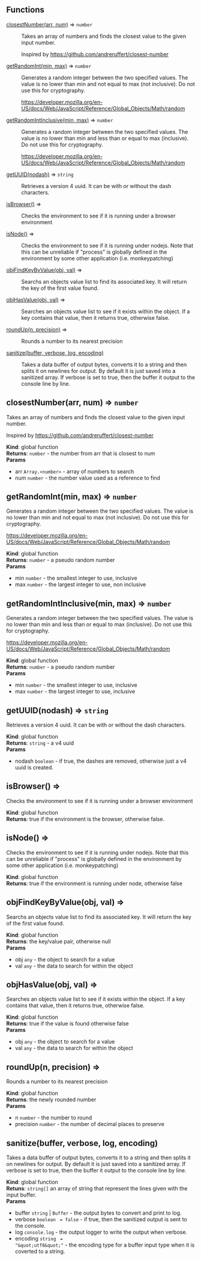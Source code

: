 ## Functions

<dl>
<dt><a href="#closestNumber">closestNumber(arr, num)</a> ⇒ <code>number</code></dt>
<dd><p>Takes an array of numbers and finds the closest value to the given
input number.</p>
<p>Inspired by <a href="https://github.com/andreruffert/closest-number">https://github.com/andreruffert/closest-number</a></p>
</dd>
<dt><a href="#getRandomInt">getRandomInt(min, max)</a> ⇒ <code>number</code></dt>
<dd><p>Generates a random integer between the two specified values.  The value is
no lower than min and not equal to max (not inclusive).  Do not use this
for cryptography.</p>
<p><a href="https://developer.mozilla.org/en-US/docs/Web/JavaScript/Reference/Global_Objects/Math/random">https://developer.mozilla.org/en-US/docs/Web/JavaScript/Reference/Global_Objects/Math/random</a></p>
</dd>
<dt><a href="#getRandomIntInclusive">getRandomIntInclusive(min, max)</a> ⇒ <code>number</code></dt>
<dd><p>Generates a random integer between the two specified values.  The value is
no lower than min and less than or equal to max (inclusive).  Do not use this
for cryptography.</p>
<p><a href="https://developer.mozilla.org/en-US/docs/Web/JavaScript/Reference/Global_Objects/Math/random">https://developer.mozilla.org/en-US/docs/Web/JavaScript/Reference/Global_Objects/Math/random</a></p>
</dd>
<dt><a href="#getUUID">getUUID(nodash)</a> ⇒ <code>string</code></dt>
<dd><p>Retrieves a version 4 uuid.  It can be with or without the dash characters.</p>
</dd>
<dt><a href="#isBrowser">isBrowser()</a> ⇒</dt>
<dd><p>Checks the environment to see if it is running under a browser environment</p>
</dd>
<dt><a href="#isNode">isNode()</a> ⇒</dt>
<dd><p>Checks the environment to see if it is running under nodejs.  Note that
this can be unreliable if &quot;process&quot; is globally defined in the
environment by some other application (i.e. monkeypatching)</p>
</dd>
<dt><a href="#objFindKeyByValue">objFindKeyByValue(obj, val)</a> ⇒</dt>
<dd><p>Searchs an objects value list to find its associated key.  It will return
the key of the first value found.</p>
</dd>
<dt><a href="#objHasValue">objHasValue(obj, val)</a> ⇒</dt>
<dd><p>Searches an objects value list to see if it exists within the object.
If a key contains that value, then it returns true, otherwise false.</p>
</dd>
<dt><a href="#roundUp">roundUp(n, precision)</a> ⇒</dt>
<dd><p>Rounds a number to its nearest precision</p>
</dd>
<dt><a href="#sanitize">sanitize(buffer, verbose, log, encoding)</a></dt>
<dd><p>Takes a data buffer of output bytes, converts it to a string and then splits
it on newlines for output.  By default it is just saved into a sanitized
array.  If verbose is set to true, then the buffer it output to the console
line by line.</p>
</dd>
</dl>

<a name="closestNumber"></a>

## closestNumber(arr, num) ⇒ <code>number</code>
Takes an array of numbers and finds the closest value to the given
input number.

Inspired by https://github.com/andreruffert/closest-number

**Kind**: global function  
**Returns**: <code>number</code> - the number from arr that is closest to num  
**Params**

- arr <code>Array.&lt;number&gt;</code> - array of numbers to search
- num <code>number</code> - the number value used as a reference to find

<a name="getRandomInt"></a>

## getRandomInt(min, max) ⇒ <code>number</code>
Generates a random integer between the two specified values.  The value is
no lower than min and not equal to max (not inclusive).  Do not use this
for cryptography.

https://developer.mozilla.org/en-US/docs/Web/JavaScript/Reference/Global_Objects/Math/random

**Kind**: global function  
**Returns**: <code>number</code> - a pseudo random number  
**Params**

- min <code>number</code> - the smallest integer to use, inclusive
- max <code>number</code> - the largest integer to use, non inclusive

<a name="getRandomIntInclusive"></a>

## getRandomIntInclusive(min, max) ⇒ <code>number</code>
Generates a random integer between the two specified values.  The value is
no lower than min and less than or equal to max (inclusive).  Do not use this
for cryptography.

https://developer.mozilla.org/en-US/docs/Web/JavaScript/Reference/Global_Objects/Math/random

**Kind**: global function  
**Returns**: <code>number</code> - a pseudo random number  
**Params**

- min <code>number</code> - the smallest integer to use, inclusive
- max <code>number</code> - the largest integer to use, inclusive

<a name="getUUID"></a>

## getUUID(nodash) ⇒ <code>string</code>
Retrieves a version 4 uuid.  It can be with or without the dash characters.

**Kind**: global function  
**Returns**: <code>string</code> - a v4 uuid  
**Params**

- nodash <code>boolean</code> - if true, the dashes are removed, otherwise just a
v4 uuid is created.

<a name="isBrowser"></a>

## isBrowser() ⇒
Checks the environment to see if it is running under a browser environment

**Kind**: global function  
**Returns**: true if the environment is the browser, otherwise false.  
<a name="isNode"></a>

## isNode() ⇒
Checks the environment to see if it is running under nodejs.  Note that
this can be unreliable if "process" is globally defined in the
environment by some other application (i.e. monkeypatching)

**Kind**: global function  
**Returns**: true if the environment is running under node, otherwise false  
<a name="objFindKeyByValue"></a>

## objFindKeyByValue(obj, val) ⇒
Searchs an objects value list to find its associated key.  It will return
the key of the first value found.

**Kind**: global function  
**Returns**: the key/value pair, otherwise null  
**Params**

- obj <code>any</code> - the object to search for a value
- val <code>any</code> - the data to search for within the object

<a name="objHasValue"></a>

## objHasValue(obj, val) ⇒
Searches an objects value list to see if it exists within the object.
If a key contains that value, then it returns true, otherwise false.

**Kind**: global function  
**Returns**: true if the value is found otherwise false  
**Params**

- obj <code>any</code> - the object to search for a value
- val <code>any</code> - the data to search for within the object

<a name="roundUp"></a>

## roundUp(n, precision) ⇒
Rounds a number to its nearest precision

**Kind**: global function  
**Returns**: the newly rounded number  
**Params**

- n <code>number</code> - the number to round
- precision <code>number</code> - the number of decimal places to preserve

<a name="sanitize"></a>

## sanitize(buffer, verbose, log, encoding)
Takes a data buffer of output bytes, converts it to a string and then splits
it on newlines for output.  By default it is just saved into a sanitized
array.  If verbose is set to true, then the buffer it output to the console
line by line.

**Kind**: global function  
**Retuns**: <code>string[]</code> an array of string that represent the lines given with
the input buffer.  
**Params**

- buffer <code>string</code> | <code>Buffer</code> - the output bytes to convert and print to log.
- verbose <code>boolean</code> <code> = false</code> - if true, then the sanitized output is sent to
the console.
- log <code>console.log</code> - the output logger to write the output when verbose.
- encoding <code>string</code> <code> = &quot;\&quot;utf8\&quot;&quot;</code> - the encoding type for a buffer input type
when it is coverted to a string.

